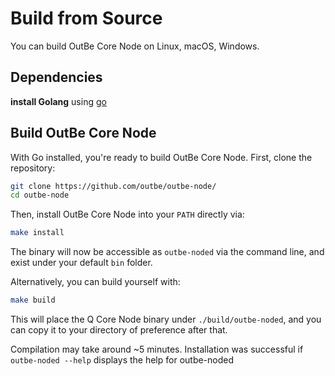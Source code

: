 # Build from Source

You can build OutBe Core Node on Linux, macOS, Windows.

## Dependencies

**install Golang** using [go](https://go.dev/)

## Build OutBe Core Node

With Go installed, you're ready to build OutBe Core Node. First, clone the repository:

```bash
git clone https://github.com/outbe/outbe-node/
cd outbe-node
```

Then, install OutBe Core Node into your `PATH` directly via:

```bash
make install
```

The binary will now be accessible as `outbe-noded` via the command line, and exist under your default `bin` folder.

Alternatively, you can build yourself with:

```bash
make build 
```

This will place the Q Core Node binary under `./build/outbe-noded`, and you can copy it to your directory of preference after that.

Compilation may take around ~5 minutes. Installation was successful if `outbe-noded --help` displays the help for outbe-noded
